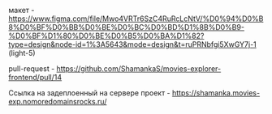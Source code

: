 макет - https://www.figma.com/file/Mwo4VRTr6SzC4RuRcLcNtV/%D0%94%D0%B8%D0%BF%D0%BB%D0%BE%D0%BC%D0%BD%D1%8B%D0%B9-%D0%BF%D1%80%D0%BE%D0%B5%D0%BA%D1%82?type=design&node-id=1%3A5643&mode=design&t=ruPRNbfgi5XwGY7j-1 (light-5)

pull-request - https://github.com/ShamankaS/movies-explorer-frontend/pull/14

Ссылка на задеплоенный на сервере проект - https://shamanka.movies-exp.nomoredomainsrocks.ru/